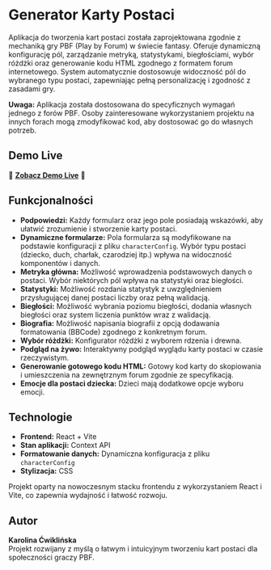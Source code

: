 # Generator Karty Postaci 

Aplikacja do tworzenia kart postaci została zaprojektowana zgodnie z mechaniką gry PBF (Play by Forum) w świecie fantasy. Oferuje dynamiczną konfigurację pól, zarządzanie metryką, statystykami, biegłościami, wybór różdżki oraz generowanie kodu HTML zgodnego z formatem forum internetowego. System automatycznie dostosowuje widoczność pól do wybranego typu postaci, zapewniając pełną personalizację i zgodność z zasadami gry.

**Uwaga:** Aplikacja została dostosowana do specyficznych wymagań jednego z forów PBF. Osoby zainteresowane wykorzystaniem projektu na innych forach mogą zmodyfikować kod, aby dostosować go do własnych potrzeb.

## Demo Live

🚀 **[Zobacz Demo Live](http://www.morsmordre.addhost.pl/karta/index.html)** 🚀

## Funkcjonalności

- **Podpowiedzi:** Każdy formularz oraz jego pole posiadają wskazówki, aby ułatwić zrozumienie i stworzenie karty postaci.
- **Dynamiczne formularze:** Pola formularza są modyfikowane na podstawie konfiguracji z pliku `characterConfig`. Wybór typu postaci (dziecko, duch, charłak, czarodziej itp.) wpływa na widoczność komponentów i danych.
- **Metryka główna:** Możliwość wprowadzenia podstawowych danych o postaci. Wybór niektórych pól wpływa na statystyki oraz biegłości.
- **Statystyki:** Możliwość rozdania statystyk z uwzględnieniem przysługującej danej postaci liczby oraz pełną walidacją.
- **Biegłości:** Możliwość wybrania poziomu biegłości, dodania własnych biegłości oraz system liczenia punktów wraz z walidacją.
- **Biografia:** Możliwość napisania biografii z opcją dodawania formatowania (BBCode) zgodnego z konkretnym forum.
- **Wybór różdżki:** Konfigurator różdżki z wyborem rdzenia i drewna.
- **Podgląd na żywo:** Interaktywny podgląd wyglądu karty postaci w czasie rzeczywistym.
- **Generowanie gotowego kodu HTML:** Gotowy kod karty do skopiowania i umieszczenia na zewnętrznym forum zgodnie ze specyfikacją.
- **Emocje dla postaci dziecka:** Dzieci mają dodatkowe opcje wyboru emocji.

## Technologie

- **Frontend:** React + Vite
- **Stan aplikacji:** Context API
- **Formatowanie danych:** Dynamiczna konfiguracja z pliku `characterConfig`
- **Stylizacja:** CSS  

Projekt oparty na nowoczesnym stacku frontendu z wykorzystaniem React i Vite, co zapewnia wydajność i łatwość rozwoju.

## Autor

**Karolina Ćwiklińska**  
Projekt rozwijany z myślą o łatwym i intuicyjnym tworzeniu kart postaci dla społeczności graczy PBF.
